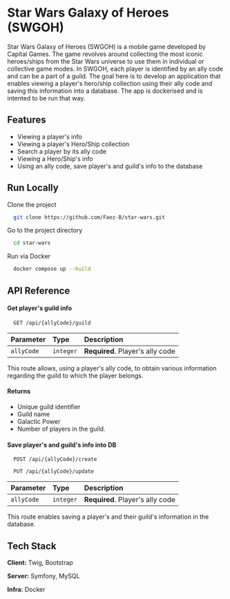 
# Star Wars Galaxy of Heroes (SWGOH)

Star Wars Galaxy of Heroes (SWGOH) is a mobile game developed by Capital Games. The game revolves around collecting the most iconic heroes/ships from the Star Wars universe to use them in individual or collective game modes. In SWGOH, each player is identified by an ally code and can be a part of a guild. The goal here is to develop an application that enables viewing a player's hero/ship collection using their ally code and saving this information into a database.
The app is dockerised and is intented to be run that way.

## Features

- Viewing a player's info
- Viewing a player's Hero/Ship collection
- Search a player by its ally code
- Viewing a Hero/Ship's info
- Using an ally code, save player's and guild's info to the database


## Run Locally

Clone the project

```bash
  git clone https://github.com/Faez-B/star-wars.git
```

Go to the project directory

```bash
  cd star-wars
```

Run via Docker

```bash
  docker compose up --build
```


<!-- ## Environment Variables

To run this project, you will need to add the following environment variables to your .env file

`API_KEY`

`ANOTHER_API_KEY` -->


## API Reference

#### Get player's guild info

```http
  GET /api/{allyCode}/guild
```

| Parameter | Type     | Description                |
| :-------- | :------- | :------------------------- |
| `allyCode` | `integer` | **Required**. Player's ally code |

This route allows, using a player's ally code, to obtain various information regarding the guild to which the player belongs.

#### Returns
- Unique guild identifier
- Guild name
- Galactic Power
- Number of players in the guild.

#### Save player's and guild's info into DB

```http
  POST /api/{allyCode}/create
```
```http
  PUT /api/{allyCode}/update
```

| Parameter | Type     | Description                       |
| :-------- | :------- | :-------------------------------- |
| `allyCode`      | `integer` | **Required**. Player's ally code |

This route enables saving a player's and their guild's information in the database.




<!-- ## Running Tests

To run tests, run the following command

```bash
  npm run test
``` -->


## Tech Stack

**Client:** Twig, Bootstrap

**Server:** Symfony, MySQL

**Infra:** Docker
